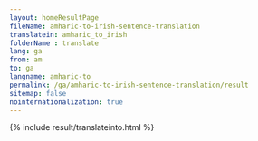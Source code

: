 ```yaml
---
layout: homeResultPage
fileName: amharic-to-irish-sentence-translation
translatein: amharic_to_irish
folderName : translate
lang: ga
from: am
to: ga
langname: amharic-to
permalink: /ga/amharic-to-irish-sentence-translation/result
sitemap: false
nointernationalization: true
---
```

{% include result/translateinto.html %}

<script src="/js/result/translation.js" data-foldername="{{page.folderName}}" data-lang="{{page.lang}}"></script>
